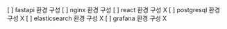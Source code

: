 [ ] fastapi 환경 구성
[ ] nginx 환경 구성
[ ] react 환경 구성 X
[ ] postgresql 환경 구성 X
[ ] elasticsearch 환경 구성 X
[ ] grafana 환경 구성 X